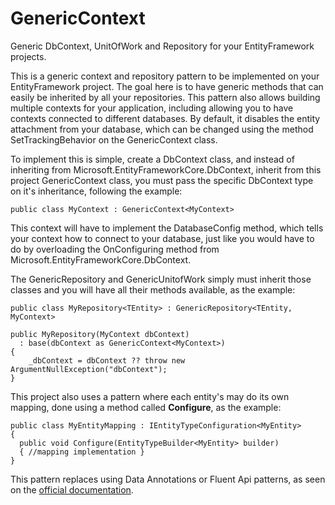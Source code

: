 # GenericContext
Generic DbContext, UnitOfWork and Repository for your EntityFramework projects.

This is a generic context and repository pattern to be implemented on your EntityFramework project.
The goal here is to have generic methods that can easily be inherited by all your repositories. This pattern also allows building multiple contexts for your application, including allowing you to have contexts connected to different databases.
By default, it disables the entity attachment from your database, which can be changed using the method SetTrackingBehavior on the GenericContext class.

To implement this is simple, create a DbContext class, and instead of inheriting from Microsoft.EntityFrameworkCore.DbContext, inherit from this project GenericContext class, you must pass the specific DbContext type on it's inheritance, following the example:

```
public class MyContext : GenericContext<MyContext>
```

This context will have to implement the DatabaseConfig method, which tells your context how to connect to your database, just like you would have to do by overloading the OnConfiguring method from Microsoft.EntityFrameworkCore.DbContext.

The GenericRepository and GenericUnitofWork simply must inherit those classes and you will have all their methods available, as the example:

```
public class MyRepository<TEntity> : GenericRepository<TEntity, MyContext>

public MyRepository(MyContext dbContext)
  : base(dbContext as GenericContext<MyContext>)
{
    _dbContext = dbContext ?? throw new ArgumentNullException("dbContext");
}
```
This project also uses a pattern where each entity's may do its own mapping, done using a method called **Configure**, as the example:

```
public class MyEntityMapping : IEntityTypeConfiguration<MyEntity>
{
  public void Configure(EntityTypeBuilder<MyEntity> builder)
  { //mapping implementation }
}
```

This pattern replaces using Data Annotations or Fluent Api patterns, as seen on the [official documentation](https://docs.microsoft.com/en-us/ef/core/modeling/relational/columns).
